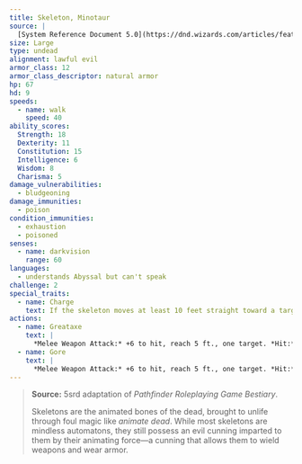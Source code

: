 ```yaml
---
title: Skeleton, Minotaur
source: |
  [System Reference Document 5.0](https://dnd.wizards.com/articles/features/systems-reference-document-srd)
size: Large
type: undead
alignment: lawful evil
armor_class: 12
armor_class_descriptor: natural armor
hp: 67
hd: 9
speeds:
  - name: walk
    speed: 40
ability_scores:
  Strength: 18
  Dexterity: 11
  Constitution: 15
  Intelligence: 6
  Wisdom: 8
  Charisma: 5
damage_vulnerabilities:
  - bludgeoning
damage_immunities:
  - poison
condition_immunities:
  - exhaustion
  - poisoned
senses:
  - name: darkvision
    range: 60
languages:
  - understands Abyssal but can't speak
challenge: 2
special_traits:
  - name: Charge
    text: If the skeleton moves at least 10 feet straight toward a target and then hits it with a gore attack on the same turn, the target takes an extra 9 (2d8) piercing damage. If the target is a creature, it must succeed on a DC 14 Strength saving throw or be pushed up to 10 feet away and knocked prone.
actions:
  - name: Greataxe
    text: |
      *Melee Weapon Attack:* +6 to hit, reach 5 ft., one target. *Hit:* 17 (2d12 + 4) slashing damage.
  - name: Gore
    text: |
      *Melee Weapon Attack:* +6 to hit, reach 5 ft., one target. *Hit:* 13 (2d8 + 4) piercing damage.
---
```


> **Source:** 5srd adaptation of *Pathfinder Roleplaying Game Bestiary*.
>
> Skeletons are the animated bones of the dead, brought to unlife through foul magic like *animate dead*. While most skeletons are mindless automatons, they still possess an evil cunning imparted to them by their animating force—a cunning that allows them to wield weapons and wear armor.
